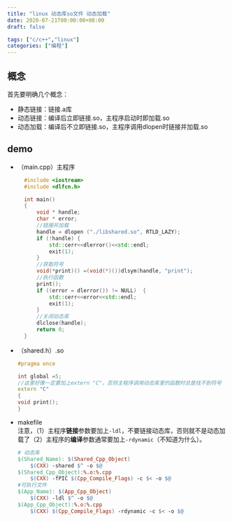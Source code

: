 ```yaml
---
title: "linux 动态库so文件 动态加载"
date: 2020-07-21T00:00:00+08:00
draft: false

tags: ["c/c++","linux"]
categories: ["编程"]
---
```


## 概念

首先要明确几个概念：

- 静态链接：链接.a库
- 动态链接：编译后立即链接.so，主程序启动时即加载.so
- 动态加载：编译后不立即链接.so，主程序调用dlopen时链接并加载.so

## demo

- （main.cpp）主程序

  ```cpp
    #include <iostream>
    #include <dlfcn.h>

    int main()
    {
        void * handle;
        char * error;
        //链接并加载
        handle = dlopen ("./libshared.so", RTLD_LAZY);  
        if (!handle) {  
            std::cerr<<dlerror()<<std::endl;
            exit(1);  
        }
        //获取符号
        void(*print)() =(void(*)())dlsym(handle, "print");
        //执行函数
        print();
        if ((error = dlerror()) != NULL)  {  
            std::cerr<<error<<std::endl;
            exit(1);  
        }
        //关闭动态库
        dlclose(handle); 
        return 0;
    }
  ```

- （shared.h）.so

    ```cpp
    #pragma once

    int global =5;
    //这里好像一定要加上extern "C"，否则主程序调用动态库里的函数时总是找不到符号
    extern "C"
    {
    void print();
    }
    ```

- makefile  
  注意，（1）主程序**链接**参数要加上`-ldl`，不要链接动态库，否则就不是动态加载了（2）主程序的**编译**参数通常要加上`-rdynamic`（不知道为什么）。

    ```makefile
    # 动态库
    $(Shared_Name): $(Shared_Cpp_Object)
        $(CXX) -shared $^ -o $@
    $(Shared_Cpp_Object):%.o:%.cpp
        $(CXX) -fPIC $(Cpp_Compile_Flags) -c $< -o $@
    #可执行文件
    $(App_Name): $(App_Cpp_Object)
        $(CXX) -ldl $^ -o $@
    $(App_Cpp_Object):%.o:%.cpp
        $(CXX) $(Cpp_Compile_Flags) -rdynamic -c $< -o $@
    ```
